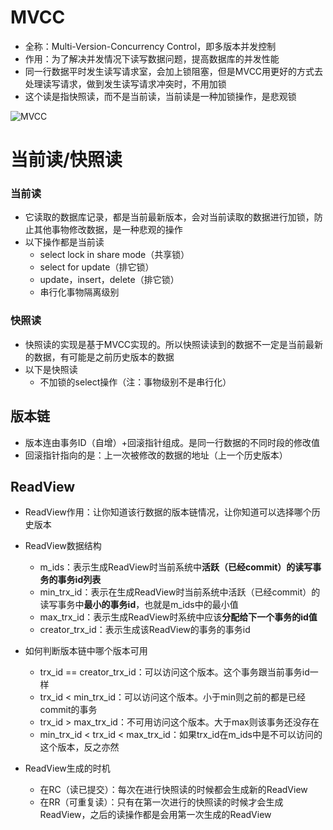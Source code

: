 # MVCC

+ 全称：Multi-Version-Concurrency Control，即多版本并发控制
+ 作用：为了解决并发情况下读写数据问题，提高数据库的并发性能
+ 同一行数据平时发生读写请求室，会加上锁阻塞，但是MVCC用更好的方式去处理读写请求，做到发生读写请求冲突时，不用加锁
+ 这个读是指快照读，而不是当前读，当前读是一种加锁操作，是悲观锁

![MVCC](G:\knowledge\数据库\MySQL\images\MVCC.png)

# 当前读/快照读

### 当前读

+ 它读取的数据库记录，都是当前最新版本，会对当前读取的数据进行加锁，防止其他事物修改数据，是一种悲观的操作
+ 以下操作都是当前读
  + select lock in share mode（共享锁）
  + select for update（排它锁）
  + update，insert，delete（排它锁）
  + 串行化事物隔离级别

### 快照读

+ 快照读的实现是基于MVCC实现的。所以快照读读到的数据不一定是当前最新的数据，有可能是之前历史版本的数据
+ 以下是快照读
  + 不加锁的select操作（注：事物级别不是串行化）

## 版本链

+ 版本连由事务ID（自增）+回滚指针组成。是同一行数据的不同时段的修改值
+ 回滚指针指向的是：上一次被修改的数据的地址（上一个历史版本）

 ## ReadView

+ ReadView作用：让你知道该行数据的版本链情况，让你知道可以选择哪个历史版本
+ ReadView数据结构
  + m_ids：表示生成ReadView时当前系统中**活跃（已经commit）**的读写事务的**事务id列表**
  + min_trx_id：表示在生成ReadView时当前系统中活跃（已经commit）的读写事务中**最小的事务id**，也就是m_ids中的最小值
  + max_trx_id：表示生成ReadView时系统中应该**分配给下一个事务的id值**
  + creator_trx_id：表示生成该ReadView的事务的事务id

+ 如何判断版本链中哪个版本可用
  + trx_id == creator_trx_id：可以访问这个版本。这个事务跟当前事务id一样
  + trx_id < min_trx_id：可以访问这个版本。小于min则之前的都是已经commit的事务
  + trx_id > max_trx_id：不可用访问这个版本。大于max则该事务还没存在
  + min_trx_id < trx_id < max_trx_id：如果trx_id在m_ids中是不可以访问的这个版本，反之亦然

+ ReadView生成的时机
  + 在RC（读已提交）：每次在进行快照读的时候都会生成新的ReadView
  + 在RR（可重复读）：只有在第一次进行的快照读的时候才会生成ReadView，之后的读操作都是会用第一次生成的ReadView
